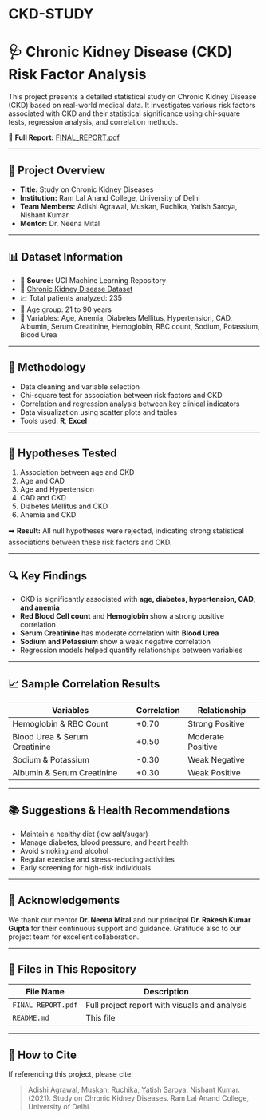 # CKD-STUDY
# 🩺 Chronic Kidney Disease (CKD) Risk Factor Analysis

This project presents a detailed statistical study on Chronic Kidney Disease (CKD) based on real-world medical data. It investigates various risk factors associated with CKD and their statistical significance using chi-square tests, regression analysis, and correlation methods.

📄 **Full Report:** [FINAL_REPORT.pdf](./FINAL_REPORT.pdf)

---

## 📌 Project Overview

- **Title:** Study on Chronic Kidney Diseases
- **Institution:** Ram Lal Anand College, University of Delhi
- **Team Members:** Adishi Agrawal, Muskan, Ruchika, Yatish Saroya, Nishant Kumar
- **Mentor:** Dr. Neena Mital

---

## 📊 Dataset Information

- 📂 **Source:** UCI Machine Learning Repository  
- 🔗 [Chronic Kidney Disease Dataset](https://archive.ics.uci.edu/ml/datasets/chronic_kidney_disease)
- 📈 Total patients analyzed: 235  
- 👥 Age group: 21 to 90 years  
- 🧪 Variables: Age, Anemia, Diabetes Mellitus, Hypertension, CAD, Albumin, Serum Creatinine, Hemoglobin, RBC count, Sodium, Potassium, Blood Urea

---

## 🧪 Methodology

- Data cleaning and variable selection
- Chi-square test for association between risk factors and CKD
- Correlation and regression analysis between key clinical indicators
- Data visualization using scatter plots and tables
- Tools used: **R**, **Excel**

---

## 🧠 Hypotheses Tested

1. Association between age and CKD
2. Age and CAD
3. Age and Hypertension
4. CAD and CKD
5. Diabetes Mellitus and CKD
6. Anemia and CKD

➡️ **Result:** All null hypotheses were rejected, indicating strong statistical associations between these risk factors and CKD.

---

## 🔍 Key Findings

- CKD is significantly associated with **age, diabetes, hypertension, CAD, and anemia**
- **Red Blood Cell count** and **Hemoglobin** show a strong positive correlation
- **Serum Creatinine** has moderate correlation with **Blood Urea**
- **Sodium and Potassium** show a weak negative correlation
- Regression models helped quantify relationships between variables

---

## 📈 Sample Correlation Results

| Variables                     | Correlation | Relationship        |
|------------------------------|-------------|---------------------|
| Hemoglobin & RBC Count       | +0.70       | Strong Positive     |
| Blood Urea & Serum Creatinine| +0.50       | Moderate Positive   |
| Sodium & Potassium           | -0.30       | Weak Negative       |
| Albumin & Serum Creatinine   | +0.30       | Weak Positive       |

---

## 📚 Suggestions & Health Recommendations

- Maintain a healthy diet (low salt/sugar)
- Manage diabetes, blood pressure, and heart health
- Avoid smoking and alcohol
- Regular exercise and stress-reducing activities
- Early screening for high-risk individuals

---

## 🙌 Acknowledgements

We thank our mentor **Dr. Neena Mital** and our principal **Dr. Rakesh Kumar Gupta** for their continuous support and guidance. Gratitude also to our project team for excellent collaboration.

---

## 📂 Files in This Repository

| File Name        | Description                                      |
|------------------|--------------------------------------------------|
| `FINAL_REPORT.pdf` | Full project report with visuals and analysis |
| `README.md`      | This file                                        |

---

## 🚀 How to Cite

If referencing this project, please cite:  
> Adishi Agrawal, Muskan, Ruchika, Yatish Saroya, Nishant Kumar. (2021). Study on Chronic Kidney Diseases. Ram Lal Anand College, University of Delhi.

